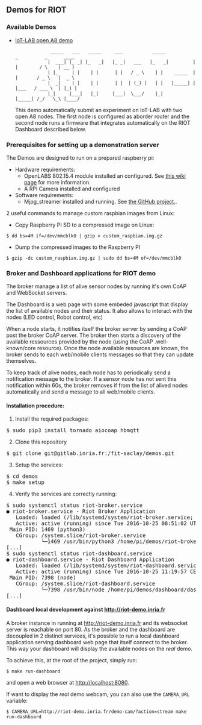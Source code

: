 ## Demos for RIOT

### Available Demos

* [IoT-LAB open A8
  demo](https://gitlab.inria.fr/fit-saclay/demos/tree/master/utils/iotlab)
  ```
               _____   ___   _____     ___           _____           _          _      ____
              |  ___| |_ _| |_   _|   |_ _|   ___   |_   _|         | |        / \    | __ )
              | |_     | |    | |      | |   / _ \    | |    _____  | |       / _ \   |  _ \
              |  _|    | |    | |      | |  | (_) |   | |   |_____| | |___   / ___ \  | |_) |
              |_|     |___|   |_|     |___|  \___/    |_|           |_____| /_/   \_\ |____/
  ```
  This demo automatically submit an experiment on IoT-LAB with two open A8
  nodes. The first node is configured as aborder router and the second node runs
  a firmware that integrates automatically on the RIOT Dashboard described
  below.


### Prerequisites for setting up a demonstration server

The Demos are designed to run on a prepared raspberry pi:
* Hardware requirements:
  * OpenLABS 802.15.4 module installed an configured. See
    [this wiki page](https://github.com/RIOT-Makers/wpan-raspbian/wiki/Create-a-generic-Raspbian-image-with-6LoWPAN-support) for more information.
  * A RPI Camera installed and configured
* Software requirements:
  * Mjpg_streamer installed and running. See [the GitHub project.](https://github.com/jacksonliam/mjpg-streamer).

2 useful commands to manage custom raspbian images from Linux:
* Copy Raspberry PI SD to a compressed image on Linux:
```
$ dd bs=4M if=/dev/mmcblk0 | gzip > custom_raspbian.img.gz
```
* Dump the compressed images to the Raspberry PI
```
$ gzip -dc custom_raspbian.img.gz | sudo dd bs=4M of=/dev/mmcblk0
```

### Broker and Dashboard applications for RIOT demo

The broker manage a list of alive sensor nodes by running it's own CoAP
and WebSocket servers.

The Dashboard is a web page with some embeded javascript that display the list
of available nodes and their status. It also allows to interact with the nodes
(LED control, Robot control, etc)

When a node starts, it notifies itself the broker server by sending a CoAP
post the broker CoAP server. The broker then starts a discovery of the
available ressources provided by the node (using the CoAP .well-known/core
resource). Once the node available resources are known, the broker sends to
each web/mobile clients messages so that they can update themselves.

To keep track of alive nodes, each node has to periodically send a notification
message to the broker.
If a sensor node has not sent this notification within 60s, the broker removes
if from the list of alived nodes automatically and send a message to all
web/mobile clients.

#### Installation procedure:

1. Install the required packages:
<pre>
$ sudo pip3 install tornado aiocoap hbmqtt
</pre>
2. Clone this repository
<pre>
$ git clone git@gitlab.inria.fr:/fit-saclay/demos.git
</pre>
3. Setup the services:
<pre>
$ cd demos
$ make setup
</pre>
4. Verify the services are correctly running:
<pre>
$ sudo systemctl status riot-broker.service
● riot-broker.service - Riot Broker Application
   Loaded: loaded (/lib/systemd/system/riot-broker.service; enabled)
   Active: active (running) since Tue 2016-10-25 08:51:02 UTC; 4min 55s ago
 Main PID: 1469 (python3)
   CGroup: /system.slice/riot-broker.service
           └─1469 /usr/bin/python3 /home/pi/demos/riot-broker.py
[...]
$ sudo systemctl status riot-dashboard.service
● riot-dashboard.service - Riot Dashboard Application
   Loaded: loaded (/lib/systemd/system/riot-dashboard.service; enabled)
   Active: active (running) since Tue 2016-10-25 11:19:57 CEST; 5s ago
 Main PID: 7398 (node)
   CGroup: /system.slice/riot-dashboard.service
           └─7398 /usr/bin/node /home/pi/demos/dashboard/dashboard.js
[...]
</pre>

#### Dashboard local development against http://riot-demo.inria.fr

A broker instance in running at http://riot-demo.inria.fr and its websocket
server is reachable on port 80. As the broker and the dashboard are
decoupled in 2 distinct services, it's possible to run a local dashboard
application serving dashboard web page that itself connect to the broker.
This way your dashboard will display the available nodes on the *real* demo.

To achieve this, at the root of the project, simply run:
```
$ make run-dashboard
```
and open a web browser at [http://localhost:8080](http://localhost:8080).

If want to display the *real* demo webcam, you can also use the `CAMERA_URL`
variable:
```
$ CAMERA_URL=http://riot-demo.inria.fr/demo-cam/?action=stream make run-dashboard
```
